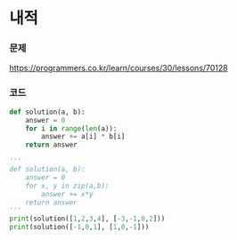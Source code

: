 내적
=================================================================

### 문제
https://programmers.co.kr/learn/courses/30/lessons/70128

### 코드

``` python
def solution(a, b):
    answer = 0
    for i in range(len(a)):
        answer += a[i] * b[i]
    return answer

'''
def solution(a, b):
    answer = 0
    for x, y in zip(a,b):
        answer += x*y
    return answer
'''
print(solution([1,2,3,4], [-3,-1,0,2]))
print(solution([-1,0,1], [1,0,-1]))
```
